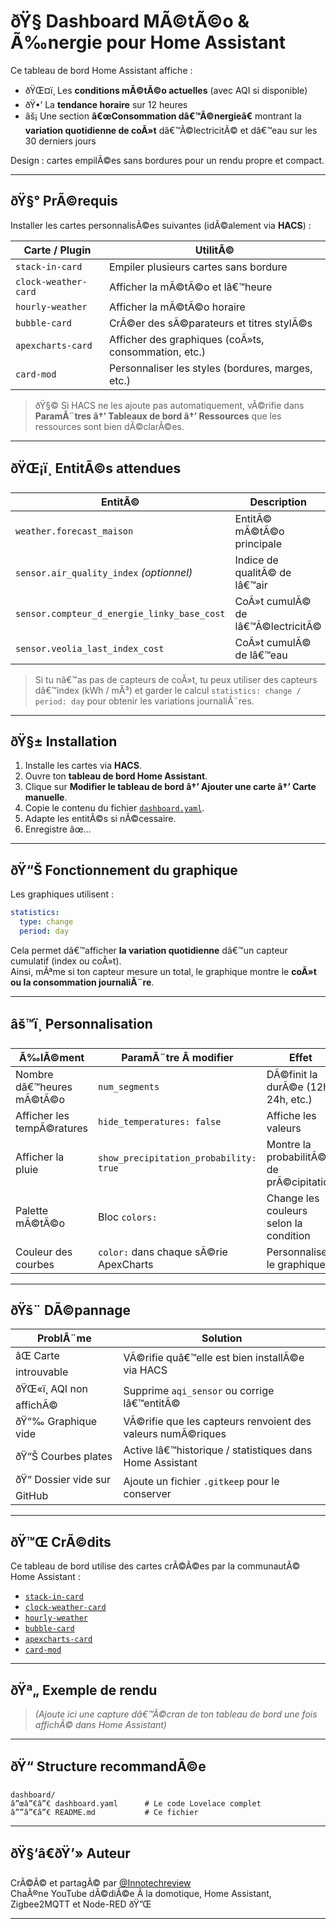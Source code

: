 # ðŸ§­ Dashboard MÃ©tÃ©o & Ã‰nergie pour Home Assistant

Ce tableau de bord Home Assistant affiche :

- ðŸŒ¤ï¸ Les **conditions mÃ©tÃ©o actuelles** (avec AQI si disponible)  
- ðŸ•’ La **tendance horaire** sur 12 heures  
- âš¡ Une section **â€œConsommation dâ€™Ã©nergieâ€** montrant la **variation quotidienne de coÃ»t** dâ€™Ã©lectricitÃ© et dâ€™eau sur les 30 derniers jours  

Design : cartes empilÃ©es sans bordures pour un rendu propre et compact.

---

## ðŸ§° PrÃ©requis

Installer les cartes personnalisÃ©es suivantes (idÃ©alement via **HACS**) :

| Carte / Plugin | UtilitÃ© |
|----------------|----------|
| `stack-in-card` | Empiler plusieurs cartes sans bordure |
| `clock-weather-card` | Afficher la mÃ©tÃ©o et lâ€™heure |
| `hourly-weather` | Afficher la mÃ©tÃ©o horaire |
| `bubble-card` | CrÃ©er des sÃ©parateurs et titres stylÃ©s |
| `apexcharts-card` | Afficher des graphiques (coÃ»ts, consommation, etc.) |
| `card-mod` | Personnaliser les styles (bordures, marges, etc.) |

> ðŸ§© Si HACS ne les ajoute pas automatiquement, vÃ©rifie dans **ParamÃ¨tres â†’ Tableaux de bord â†’ Ressources** que les ressources sont bien dÃ©clarÃ©es.

---

## ðŸŒ¡ï¸ EntitÃ©s attendues

| EntitÃ© | Description |
|--------|-------------|
| `weather.forecast_maison` | EntitÃ© mÃ©tÃ©o principale |
| `sensor.air_quality_index` *(optionnel)* | Indice de qualitÃ© de lâ€™air |
| `sensor.compteur_d_energie_linky_base_cost` | CoÃ»t cumulÃ© de lâ€™Ã©lectricitÃ© |
| `sensor.veolia_last_index_cost` | CoÃ»t cumulÃ© de lâ€™eau |

> Si tu nâ€™as pas de capteurs de coÃ»t, tu peux utiliser des capteurs dâ€™index (kWh / mÂ³) et garder le calcul `statistics: change / period: day` pour obtenir les variations journaliÃ¨res.

---

## ðŸ§± Installation

1. Installe les cartes via **HACS**.  
2. Ouvre ton **tableau de bord Home Assistant**.  
3. Clique sur **Modifier le tableau de bord â†’ Ajouter une carte â†’ Carte manuelle**.  
4. Copie le contenu du fichier [`dashboard.yaml`](./dashboard.yaml).  
5. Adapte les entitÃ©s si nÃ©cessaire.  
6. Enregistre âœ…

---

## ðŸ“Š Fonctionnement du graphique

Les graphiques utilisent :

```yaml
statistics:
  type: change
  period: day
```

Cela permet dâ€™afficher **la variation quotidienne** dâ€™un capteur cumulatif (index ou coÃ»t).  
Ainsi, mÃªme si ton capteur mesure un total, le graphique montre le **coÃ»t ou la consommation journaliÃ¨re**.

---

## âš™ï¸ Personnalisation

| Ã‰lÃ©ment | ParamÃ¨tre Ã  modifier | Effet |
|----------|----------------------|--------|
| Nombre dâ€™heures mÃ©tÃ©o | `num_segments` | DÃ©finit la durÃ©e (12h, 24h, etc.) |
| Afficher les tempÃ©ratures | `hide_temperatures: false` | Affiche les valeurs |
| Afficher la pluie | `show_precipitation_probability: true` | Montre la probabilitÃ© de prÃ©cipitation |
| Palette mÃ©tÃ©o | Bloc `colors:` | Change les couleurs selon la condition |
| Couleur des courbes | `color:` dans chaque sÃ©rie ApexCharts | Personnalise le graphique |

---

## ðŸš¨ DÃ©pannage

| ProblÃ¨me | Solution |
|-----------|-----------|
| âŒ Carte introuvable | VÃ©rifie quâ€™elle est bien installÃ©e via HACS |
| ðŸŒ«ï¸ AQI non affichÃ© | Supprime `aqi_sensor` ou corrige lâ€™entitÃ© |
| ðŸ“‰ Graphique vide | VÃ©rifie que les capteurs renvoient des valeurs numÃ©riques |
| ðŸ“Š Courbes plates | Active lâ€™historique / statistiques dans Home Assistant |
| ðŸ“ Dossier vide sur GitHub | Ajoute un fichier `.gitkeep` pour le conserver |

---

## ðŸ™Œ CrÃ©dits

Ce tableau de bord utilise des cartes crÃ©Ã©es par la communautÃ© Home Assistant :

- [`stack-in-card`](https://github.com/custom-cards/stack-in-card)  
- [`clock-weather-card`](https://github.com/ABeltramo/clock-weather-card)  
- [`hourly-weather`](https://github.com/decompil3d/lovelace-hourly-weather)  
- [`bubble-card`](https://github.com/Clooos/Bubble-Card)  
- [`apexcharts-card`](https://github.com/RomRider/apexcharts-card)  
- [`card-mod`](https://github.com/thomasloven/lovelace-card-mod)

---

## ðŸª„ Exemple de rendu

> *(Ajoute ici une capture dâ€™Ã©cran de ton tableau de bord une fois affichÃ© dans Home Assistant)*

---

## ðŸ“ Structure recommandÃ©e

```
dashboard/
â”œâ”€â”€ dashboard.yaml      # Le code Lovelace complet
â””â”€â”€ README.md           # Ce fichier
```

---

## ðŸ§‘â€ðŸ’» Auteur

CrÃ©Ã© et partagÃ© par [@Innotechreview](https://www.youtube.com/@innotechreview)  
ChaÃ®ne YouTube dÃ©diÃ©e Ã  la domotique, Home Assistant, Zigbee2MQTT et Node-RED ðŸ”Œ

---